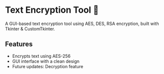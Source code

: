 # Text Encryption Tool 🔐

A GUI-based text encryption tool using AES, DES, RSA encryption, built with Tkinter & CustomTkinter.

## Features
- Encrypts text using AES-256
- GUI interface with a clean design
- Future updates: Decryption feature

